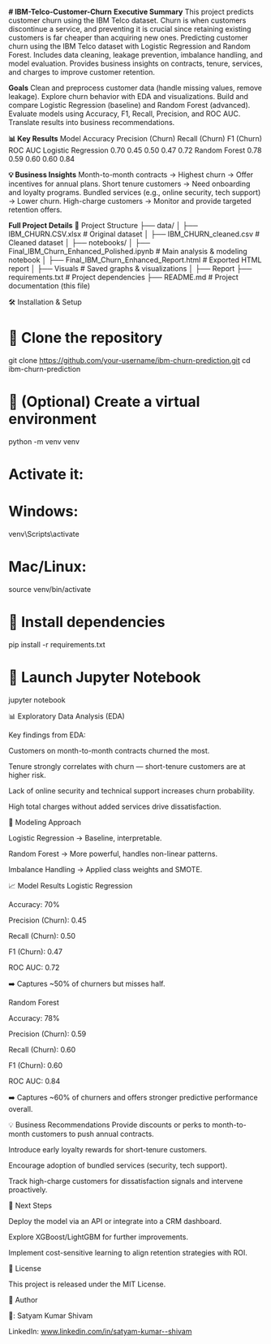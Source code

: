 **# IBM-Telco-Customer-Churn**
**Executive Summary**
This project predicts customer churn using the IBM Telco dataset. Churn is when customers discontinue a service, and preventing it is crucial since retaining existing customers is far cheaper than acquiring new ones. Predicting customer churn using the IBM Telco dataset with Logistic Regression and Random Forest. Includes data cleaning, leakage prevention, imbalance handling, and model evaluation. Provides business insights on contracts, tenure, services, and charges to improve customer retention.

**Goals**
Clean and preprocess customer data (handle missing values, remove leakage).
Explore churn behavior with EDA and visualizations.
Build and compare Logistic Regression (baseline) and Random Forest (advanced).
Evaluate models using Accuracy, F1, Recall, Precision, and ROC AUC.
Translate results into business recommendations.

**📊 Key Results**
Model	Accuracy	Precision (Churn)	Recall (Churn)	F1 (Churn)	ROC AUC
Logistic Regression	0.70	0.45	0.50	0.47	0.72
Random Forest	0.78	0.59	0.60	0.60	0.84


**💡 Business Insights**
Month-to-month contracts → Highest churn → Offer incentives for annual plans.
Short tenure customers → Need onboarding and loyalty programs.
Bundled services (e.g., online security, tech support) → Lower churn.
High-charge customers → Monitor and provide targeted retention offers.

**Full Project Details**
📂 Project Structure
├── data/
│   ├── IBM_CHURN.CSV.xlsx         # Original dataset
│   ├── IBM_CHURN_cleaned.csv      # Cleaned dataset
│
├── notebooks/
│   ├── Final_IBM_Churn_Enhanced_Polished.ipynb  # Main analysis & modeling notebook
│   ├── Final_IBM_Churn_Enhanced_Report.html     # Exported HTML report
│
├── Visuals                        # Saved graphs & visualizations
│
├── Report
├── requirements.txt               # Project dependencies
├── README.md                      # Project documentation (this file)

🛠️ Installation & Setup
# 🔹 Clone the repository
git clone https://github.com/your-username/ibm-churn-prediction.git
cd ibm-churn-prediction

# 🔹 (Optional) Create a virtual environment
python -m venv venv
# Activate it:
# Windows:
venv\Scripts\activate
# Mac/Linux:
source venv/bin/activate

# 🔹 Install dependencies
pip install -r requirements.txt

# 🔹 Launch Jupyter Notebook
jupyter notebook

📊 Exploratory Data Analysis (EDA)

Key findings from EDA:

Customers on month-to-month contracts churned the most.

Tenure strongly correlates with churn — short-tenure customers are at higher risk.

Lack of online security and technical support increases churn probability.

High total charges without added services drive dissatisfaction.

🤖 Modeling Approach

Logistic Regression → Baseline, interpretable.

Random Forest → More powerful, handles non-linear patterns.

Imbalance Handling → Applied class weights and SMOTE.

📈 Model Results
Logistic Regression

Accuracy: 70%

Precision (Churn): 0.45

Recall (Churn): 0.50

F1 (Churn): 0.47

ROC AUC: 0.72

➡️ Captures ~50% of churners but misses half.

Random Forest

Accuracy: 78%

Precision (Churn): 0.59

Recall (Churn): 0.60

F1 (Churn): 0.60

ROC AUC: 0.84

➡️ Captures ~60% of churners and offers stronger predictive performance overall.

💡 Business Recommendations
Provide discounts or perks to month-to-month customers to push annual contracts.

Introduce early loyalty rewards for short-tenure customers.

Encourage adoption of bundled services (security, tech support).

Track high-charge customers for dissatisfaction signals and intervene proactively.

🚀 Next Steps

Deploy the model via an API or integrate into a CRM dashboard.

Explore XGBoost/LightGBM for further improvements.

Implement cost-sensitive learning to align retention strategies with ROI.

📜 License

This project is released under the MIT License.

🙋 Author

👤: Satyam Kumar Shivam

LinkedIn: www.linkedin.com/in/satyam-kumar--shivam
